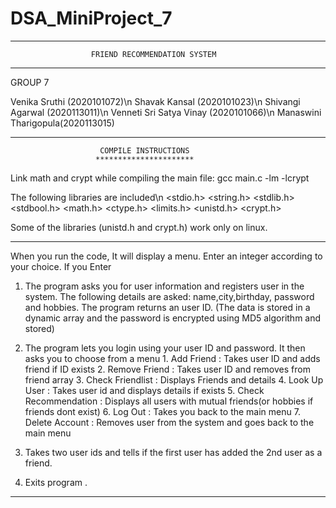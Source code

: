 # DSA_MiniProject_7
**************************************************************************************************************
                      FRIEND RECOMMENDATION SYSTEM
**************************************************************************************************************
GROUP 7

Venika Sruthi (2020101072)\n
Shavak Kansal (2020101023)\n
Shivangi Agarwal (2020113011)\n
Venneti Sri Satya Vinay (2020101066)\n
Manaswini Tharigopula(2020113015)
**************************************************************************************************************

                        COMPILE INSTRUCTIONS
                       **********************

Link math and crypt while compiling the main file:
    gcc main.c -lm -lcrypt

The following libraries are included\n
<stdio.h>
<string.h>
<stdlib.h>
<stdbool.h>
<math.h>
<ctype.h>
<limits.h>
<unistd.h>
<crypt.h>

Some of the libraries (unistd.h and crypt.h) work only on linux.
**************************************************************************************************************
When you run the code, It will display a menu.
Enter an integer according to your choice. If you Enter

1. The program asks you for user information and registers user in the system.
   The following details are asked: name,city,birthday, password and hobbies.
   The program returns an user ID.
   (The data is stored in a dynamic array and the password is encrypted using MD5 algorithm and stored)

2. The program lets you login using your user ID and password. It then asks you to choose from a menu
        1. Add Friend : Takes user ID and adds friend if ID exists
        2. Remove Friend : Takes user ID and removes from friend array
        3. Check Friendlist : Displays Friends and details
        4. Look Up User : Takes user id and displays details if exists
        5. Check Recommendation : Displays all users with mutual friends(or hobbies if friends dont exist)
        6. Log Out : Takes you back to the main menu
        7. Delete Account : Removes user from the system and goes back to the main menu

3. Takes two user ids and tells if the first user has added the 2nd user as a friend.
4. Exits program .

**************************************************************************************************************
